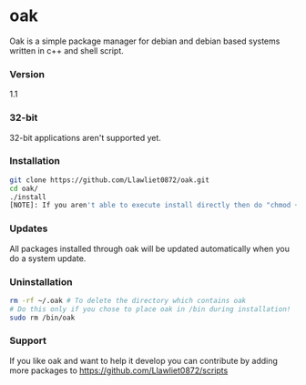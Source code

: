 # oak
Oak is a simple package manager for debian and debian based systems written in c++ and shell script.

### Version
1.1

### 32-bit
32-bit applications aren't supported yet.

### Installation
```bash
git clone https://github.com/Llawliet0872/oak.git
cd oak/
./install
[NOTE]: If you aren't able to execute install directly then do "chmod +x install" and then try again. 
```
### Updates
All packages installed through oak will be updated automatically when you do a system update.

### Uninstallation
```bash
rm -rf ~/.oak # To delete the directory which contains oak
# Do this only if you chose to place oak in /bin during installation!
sudo rm /bin/oak
```

### Support
If you like oak and want to help it develop you can contribute by adding more packages to https://github.com/Llawliet0872/scripts
